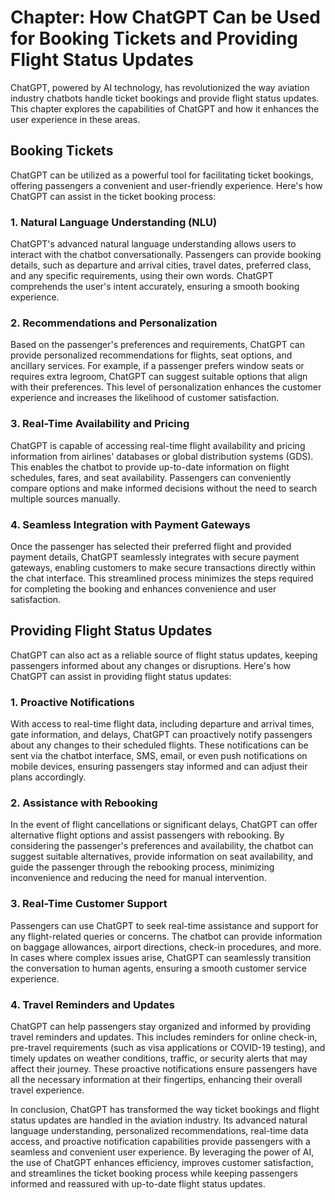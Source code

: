 Chapter: How ChatGPT Can be Used for Booking Tickets and Providing Flight Status Updates
========================================================================================

ChatGPT, powered by AI technology, has revolutionized the way aviation industry chatbots handle ticket bookings and provide flight status updates. This chapter explores the capabilities of ChatGPT and how it enhances the user experience in these areas.

Booking Tickets
---------------

ChatGPT can be utilized as a powerful tool for facilitating ticket bookings, offering passengers a convenient and user-friendly experience. Here's how ChatGPT can assist in the ticket booking process:

### 1. Natural Language Understanding (NLU)

ChatGPT's advanced natural language understanding allows users to interact with the chatbot conversationally. Passengers can provide booking details, such as departure and arrival cities, travel dates, preferred class, and any specific requirements, using their own words. ChatGPT comprehends the user's intent accurately, ensuring a smooth booking experience.

### 2. Recommendations and Personalization

Based on the passenger's preferences and requirements, ChatGPT can provide personalized recommendations for flights, seat options, and ancillary services. For example, if a passenger prefers window seats or requires extra legroom, ChatGPT can suggest suitable options that align with their preferences. This level of personalization enhances the customer experience and increases the likelihood of customer satisfaction.

### 3. Real-Time Availability and Pricing

ChatGPT is capable of accessing real-time flight availability and pricing information from airlines' databases or global distribution systems (GDS). This enables the chatbot to provide up-to-date information on flight schedules, fares, and seat availability. Passengers can conveniently compare options and make informed decisions without the need to search multiple sources manually.

### 4. Seamless Integration with Payment Gateways

Once the passenger has selected their preferred flight and provided payment details, ChatGPT seamlessly integrates with secure payment gateways, enabling customers to make secure transactions directly within the chat interface. This streamlined process minimizes the steps required for completing the booking and enhances convenience and user satisfaction.

Providing Flight Status Updates
-------------------------------

ChatGPT can also act as a reliable source of flight status updates, keeping passengers informed about any changes or disruptions. Here's how ChatGPT can assist in providing flight status updates:

### 1. Proactive Notifications

With access to real-time flight data, including departure and arrival times, gate information, and delays, ChatGPT can proactively notify passengers about any changes to their scheduled flights. These notifications can be sent via the chatbot interface, SMS, email, or even push notifications on mobile devices, ensuring passengers stay informed and can adjust their plans accordingly.

### 2. Assistance with Rebooking

In the event of flight cancellations or significant delays, ChatGPT can offer alternative flight options and assist passengers with rebooking. By considering the passenger's preferences and availability, the chatbot can suggest suitable alternatives, provide information on seat availability, and guide the passenger through the rebooking process, minimizing inconvenience and reducing the need for manual intervention.

### 3. Real-Time Customer Support

Passengers can use ChatGPT to seek real-time assistance and support for any flight-related queries or concerns. The chatbot can provide information on baggage allowances, airport directions, check-in procedures, and more. In cases where complex issues arise, ChatGPT can seamlessly transition the conversation to human agents, ensuring a smooth customer service experience.

### 4. Travel Reminders and Updates

ChatGPT can help passengers stay organized and informed by providing travel reminders and updates. This includes reminders for online check-in, pre-travel requirements (such as visa applications or COVID-19 testing), and timely updates on weather conditions, traffic, or security alerts that may affect their journey. These proactive notifications ensure passengers have all the necessary information at their fingertips, enhancing their overall travel experience.

In conclusion, ChatGPT has transformed the way ticket bookings and flight status updates are handled in the aviation industry. Its advanced natural language understanding, personalized recommendations, real-time data access, and proactive notification capabilities provide passengers with a seamless and convenient user experience. By leveraging the power of AI, the use of ChatGPT enhances efficiency, improves customer satisfaction, and streamlines the ticket booking process while keeping passengers informed and reassured with up-to-date flight status updates.

